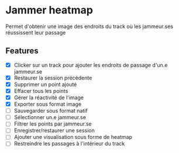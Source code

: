 # Jammer heatmap

Permet d'obtenir une image des endroits du track où les jammeur.ses réussissent leur passage

## Features

- [x] Clicker sur un track pour ajouter les endroits de passage d'un.e jammeur.se
- [x] Restaurer la session précédente
- [x] Supprimer un point ajouté
- [x] Effacer tous les points
- [x] Gérer la réactivité de l'image
- [x] Exporter sous format image
- [ ] Sauvegarder sous format natif
- [ ] Sélectionner un.e jammeur.se
- [ ] Filtrer les points par jammeur.se
- [ ] Enregistrer/restaurer une session
- [ ] Ajouter une visualisation sous forme de heatmap
- [ ] Restreindre les passages à l'intérieur du track
